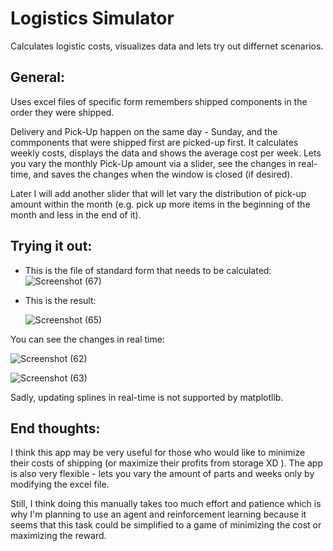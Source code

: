 # Logistics Simulator

Calculates logistic costs, visualizes data and lets try out differnet scenarios.

## General:

Uses excel files of specific form remembers shipped components in the order they were shipped. 

Delivery and Pick-Up happen on the same day - Sunday, and the commponents that were shipped first are picked-up first. It calculates weekly costs, displays the data and shows the average cost per week. Lets you vary the monthly Pick-Up amount via a slider, see the changes in real-time, and saves the changes when the window is closed (if desired). 

Later I will add another slider that will let vary the distribution of pick-up amount within the month (e.g. pick up more items in the beginning of the month and less in the end of it).

## Trying it out:

* This is the file of standard form that needs to be calculated:
![Screenshot (67)](https://github.com/gunslinger7/logistics-simulator/assets/167663925/9bb66ca4-d695-4225-a5e3-ea3fe916271b)


* This is the result:

  ![Screenshot (65)](https://github.com/gunslinger7/logistics-simulator/assets/167663925/fd8b81fb-193f-4539-b8a0-1e8a5410b27e)

You can see the changes in real time:

![Screenshot (62)](https://github.com/gunslinger7/logistics-simulator/assets/167663925/e69a8a8b-b51e-4cf3-820d-2250b847872f)


![Screenshot (63)](https://github.com/gunslinger7/logistics-simulator/assets/167663925/a60393b6-1930-47bd-9d4c-1938b69d7a04)


Sadly, updating splines in real-time is not supported by matplotlib.


## End thoughts:

I think this app may be very useful for those who would like to minimize their costs of shipping (or maximize their profits from storage XD ). The app is also very flexible - lets you vary the amount of parts and weeks only by modifying the excel file.

Still, I think doing this manually takes too much effort and patience which is why I'm planning to use an agent and reinforcement learning because it seems that this task could be simplified to a game of minimizing the cost or maximizing the reward.
